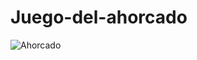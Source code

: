 # Juego-del-ahorcado
![Ahorcado](https://user-images.githubusercontent.com/107277624/217724461-ddad0d9c-3b4a-490c-9064-58621708795a.jpg)
